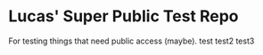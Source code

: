 # Lucas' Super Public Test Repo

For testing things that need public access (maybe).
test test2 test3
